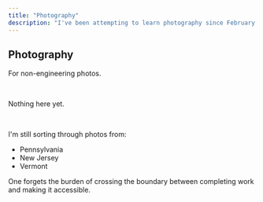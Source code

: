 ```yaml
---
title: "Photography"
description: "I've been attempting to learn photography since February 2024."
---
```


## Photography

For non-engineering photos.

<br>

Nothing here yet.

<br>

I'm still sorting through photos from:

* Pennsylvania
* New Jersey
* Vermont

One forgets the burden of crossing the boundary between completing work and making it accessible.
